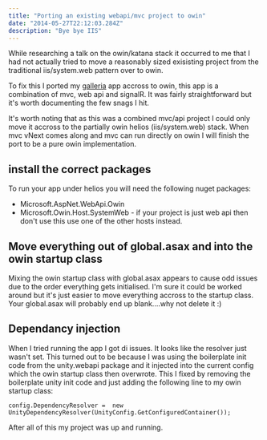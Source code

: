 ```yaml
---
title: "Porting an existing webapi/mvc project to owin"
date: "2014-05-27T22:12:03.284Z"
description: "Bye bye IIS"
---
```


While researching a talk on the owin/katana stack it occurred to me that I had not actually tried to move a reasonably sized exisisting project from the traditional iis/system.web pattern over to owin.

To fix this I ported my [galleria](https://github.com/stevejhiggs/Galleria) app accross to owin, this app is a combination of mvc, web api and signalR. It was fairly straightforward but it's worth documenting the few snags I hit.

It's worth noting that as this was a combined mvc/api project I could only move it accross to the partially owin helios (iis/system.web) stack. When mvc vNext comes along and mvc can run directly on owin I will finish the port to be a pure owin implementation.

## install the correct packages

To run your app under helios you will need the following nuget packages:

- Microsoft.AspNet.WebApi.Owin
- Microsoft.Owin.Host.SystemWeb - if your project is just web api then don't use this use one of the other hosts instead.

## Move everything out of global.asax and into the owin startup class

Mixing the owin startup class with global.asax appears to cause odd issues due to the order everything gets initialised. I'm sure it could be worked around but it's just easier to move everything accross to the startup class. Your global.asax will probably end up blank....why not delete it :)

## Dependancy injection

When I tried running the app I got di issues. It looks like the resolver just wasn't set. This turned out to be because I was using the boilerplate init code from the unity.webapi package and it injected into the current config which the owin startup class then overwrote. This I fixed by removing the boilerplate unity init code and just adding the following line to my owin startup class:

    config.DependencyResolver =  new UnityDependencyResolver(UnityConfig.GetConfiguredContainer());

After all of this my project was up and running.
